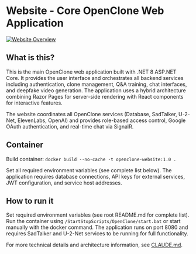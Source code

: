 # Website - Core OpenClone Web Application

[![Website Overview](https://img.youtube.com/vi/SMhwddNQSWQ/0.jpg)](https://www.youtube.com/watch?v=SMhwddNQSWQ)

## What is this?

This is the main OpenClone web application built with .NET 8 ASP.NET Core. It provides the user interface and orchestrates all backend services including authentication, clone management, Q&A training, chat interfaces, and deepfake video generation. The application uses a hybrid architecture combining Razor Pages for server-side rendering with React components for interactive features.

The website coordinates all OpenClone services (Database, SadTalker, U-2-Net, ElevenLabs, OpenAI) and provides role-based access control, Google OAuth authentication, and real-time chat via SignalR.

## Container

Build container: `docker build --no-cache -t openclone-website:1.0 .`

Set all required environment variables (see complete list below). The application requires database connections, API keys for external services, JWT configuration, and service host addresses.

## How to run it

Set required environment variables (see root README.md for complete list). Run the container using `/StartStopScripts/OpenClone/start.bat` or start manually with the docker command. The application runs on port 8080 and requires SadTalker and U-2-Net services to be running for full functionality.

For more technical details and architecture information, see [CLAUDE.md](CLAUDE.md).